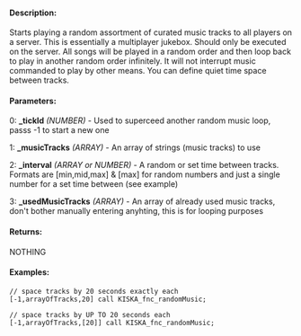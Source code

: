 #### Description:
Starts playing a random assortment of curated music tracks to all players on a server. This is essentially a multiplayer jukebox. Should only be executed on the server. All songs will be played in a random order and then loop back to play in another random order infinitely. It will not interrupt music commanded to play by other means. You can define quiet time space between tracks.

#### Parameters:
0: **_tickId** *(NUMBER)* - Used to superceed another random music loop, passs -1 to start a new one

1: **_musicTracks** *(ARRAY)* - An array of strings (music tracks) to use

2: **_interval** *(ARRAY or NUMBER)* - A random or set time between tracks.Formats are [min,mid,max] & [max] for random numbers andjust a single number for a set time between (see example)

3: **_usedMusicTracks** *(ARRAY)* - An array of already used music tracks, don't bother manually entering anyhting, this is for looping purposes

#### Returns:
NOTHING

#### Examples:
```sqf
// space tracks by 20 seconds exactly each
[-1,arrayOfTracks,20] call KISKA_fnc_randomMusic;
```
```sqf
// space tracks by UP TO 20 seconds each
[-1,arrayOfTracks,[20]] call KISKA_fnc_randomMusic;
```

